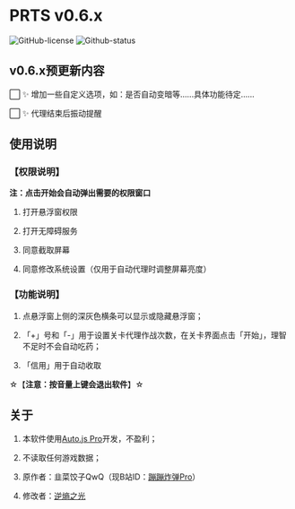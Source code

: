 # PRTS v0.6.x

![GitHub-license](https://img.shields.io/github/license/AgainstEntropy/PRTS)
![Github-status](https://img.shields.io/badge/developing-v0.6.x-blue)

## v0.6.x预更新内容

⬜ ✨ 增加一些自定义选项，如：是否自动变暗等......具体功能待定......

⬜ ✨ 代理结束后振动提醒

## 使用说明

### 【权限说明】

**注：点击开始会自动弹出需要的权限窗口**

1. 打开悬浮窗权限

2. 打开无障碍服务

3. 同意截取屏幕

4. 同意修改系统设置（仅用于自动代理时调整屏幕亮度）

### 【功能说明】

1. 点悬浮窗上侧的深灰色横条可以显示或隐藏悬浮窗；

2. 「+」号和「-」用于设置关卡代理作战次数，在关卡界面点击「开始」，理智不足时不会自动吃药；

3. 「信用」用于自动收取

☆【**注意：按音量上键会退出软件**】☆

## 关于

1. 本软件使用[Auto.js Pro](https://pro.autojs.org/)开发，不盈利；

2. 不读取任何游戏数据；

3. 原作者：韭菜饺子QwQ（现B站ID：[蹦蹦炸弹Pro](https://space.bilibili.com/3157662)）

4. 修改者：[逆熵之光](https://space.bilibili.com/12294062)
